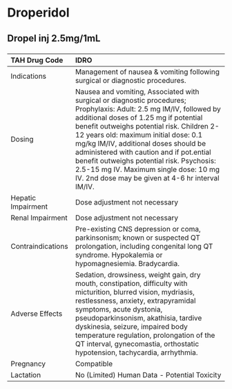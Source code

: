 # Droperidol

## Dropel inj 2.5mg/1mL

##### 

| TAH Drug Code      | IDRO                                                                                                                                                                                                                                                                                                                                                                                                                                                                              |
|:-------------------|:----------------------------------------------------------------------------------------------------------------------------------------------------------------------------------------------------------------------------------------------------------------------------------------------------------------------------------------------------------------------------------------------------------------------------------------------------------------------------------|
| Indications        | Management of nausea & vomiting following surgical or diagnostic procedures.                                                                                                                                                                                                                                                                                                                                                                                                      |
| Dosing             | Nausea and vomiting, Associated with surgical or diagnostic procedures; Prophylaxis: Adult: 2.5 mg IM/IV, followed by additional doses of 1.25 mg if potential benefit outweighs potential risk. Children 2-12 years old: maximum initial dose: 0.1 mg/kg IM/IV, additional doses should be administered with caution and if pot.ential benefit outweighs potential risk. Psychosis: 2.5-15 mg IV. Maximum single dose: 10 mg IV. 2nd dose may be given at 4-6 hr interval IM/IV. |
| Hepatic Impairment | Dose adjustment not necessary                                                                                                                                                                                                                                                                                                                                                                                                                                                     |
| Renal Impairment   | Dose adjustment not necessary                                                                                                                                                                                                                                                                                                                                                                                                                                                     |
| Contraindications  | Pre-existing CNS depression or coma, parkinsonism; known or suspected QT prolongation, including congenital long QT syndrome. Hypokalemia or hypomagnesiemia. Bradycardia.                                                                                                                                                                                                                                                                                                        |
| Adverse Effects    | Sedation, drowsiness, weight gain, dry mouth, constipation, difficulty with micturition, blurred vision, mydriasis, restlessness, anxiety, extrapyramidal symptoms, acute dystonia, pseudoparkinsonism, akathisia, tardive dyskinesia, seizure, impaired body temperature regulation, prolongation of the QT interval, gynecomastia, orthostatic hypotension, tachycardia, arrhythmia.                                                                                            |
| Pregnancy          | Compatible                                                                                                                                                                                                                                                                                                                                                                                                                                                                        |
| Lactation          | No (Limited) Human Data - Potential Toxicity                                                                                                                                                                                                                                                                                                                                                                                                                                      |

